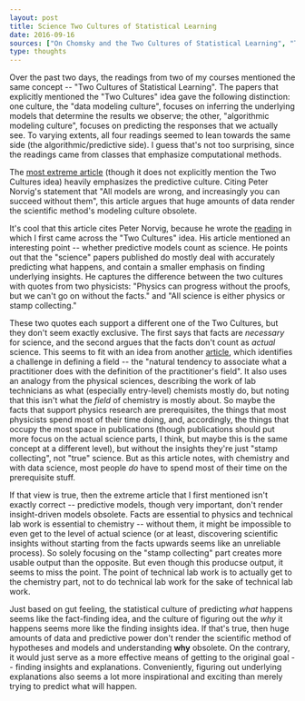 ```yaml
---
layout: post
title: Science Two Cultures of Statistical Learning
date: 2016-09-16
sources: ["On Chomsky and the Two Cultures of Statistical Learning", "The End of Theory: The Data Deluge Makes the Scientific Method Obsolute", "50 years of Data Science", "Data Science and its Relationship to Big Data and Data-Driven Decision Making"]
type: thoughts
---
```


Over the past two days, the readings from two of my courses mentioned the same concept -- "Two Cultures of Statistical Learning". The papers that explicitly mentioned the "Two Cultures" idea gave the following distinction: one culture, the "data modeling culture", focuses on inferring the underlying models that determine the results we observe; the other, "algorithmic modeling culture", focuses on predicting the responses that we actually see. To varying extents, all four readings seemed to lean towards the same side (the algorithmic/predictive side). I guess that's not too surprising, since the readings came from classes that emphasize computational methods. 

The [most extreme article](https://www.wired.com/2008/06/pb-theory/) (though it does not explicitly mention the Two Cultures idea) heavily emphasizes the predictive culture. Citing Peter Norvig's statement that "All models are wrong, and increasingly you can succeed without them", this article argues that huge amounts of data render the scientific method's modeling culture obsolete. 

It's cool that this article cites Peter Norvig, because he wrote the [reading](http://norvig.com/chomsky.html) in which I first came across the "Two Cultures" idea. His article mentioned an interesting point -- whether predictive models count as science. He points out that the "science" papers published do mostly deal with accurately predicting what happens, and contain a smaller emphasis on finding underlying insights. He captures the difference between the two cultures with quotes from two physicists: "Physics can progress without the proofs, but we can't go on without the facts." and "All science is either physics or stamp collecting."

These two quotes each support a different one of the Two Cultures, but they don't seem exactly exclusive. The first says that facts are *necessary* for science, and the second argues that the facts don't count as *actual* science. This seems to fit with an idea from another [article](http://online.liebertpub.com/doi/pdf/10.1089/big.2013.1508), which identifies a challenge in defining a field -- the "natural tendency to associate what a practitioner does with the definition of the practitioner's field". It also uses an analogy from the physical sciences, describing the work of lab technicians as what (especially entry-level) chemists mostly do, but noting that this isn't what the *field* of chemistry is mostly about. So maybe the facts that support physics research are prerequisites, the things that most physicists spend most of their time doing, and, accordingly, the things that occupy the most space in publications (though publications should put more focus on the actual science parts, I think, but maybe this is the same concept at a different level), but without the insights they're just "stamp collecting", not "true" science. But as this article notes, with chemistry and with data science, most people *do* have to spend most of their time on the prerequisite stuff.

If that view is true, then the extreme article that I first mentioned isn't exactly correct -- predictive models, though very important, don't render insight-driven models obsolete. Facts are essential to physics and technical lab work is essential to chemistry -- without them, it might be impossible to even get to the level of actual science (or at least, discovering scientific insights without starting from the facts upwards seems like an unreliable process). So solely focusing on the "stamp collecting" part creates more usable output than the opposite. But even though this producse output, it seems to miss the point. The point of technical lab work is to actually get to the chemistry part, not to do technical lab work for the sake of technical lab work.

Just based on gut feeling, the statistical culture of predicting *what* happens seems like the fact-finding idea, and the culture of figuring out the *why* it happens seems more like the finding insights idea. If that's true, then huge amounts of data and predictive power don't render the scientific method of hypotheses and models and understanding **why** obsolete. On the contrary, it would just serve as a more effective means of getting to the original goal -- finding insights and explanations. Conveniently, figuring out underlying explanations also seems a lot more inspirational and exciting than merely trying to predict what will happen.
